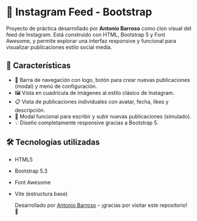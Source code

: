 # 📸 Instagram Feed - Bootstrap

Proyecto de práctica desarrollado por **Antonio Barroso** como clon visual del feed de Instagram. Está construido con HTML, Bootstrap 5 y Font Awesome, y permite explorar una interfaz responsive y funcional para visualizar publicaciones estilo social media.

## 🚀 Características

- 🧭 Barra de navegación con logo, botón para crear nuevas publicaciones (modal) y menú de configuración.
- 🖼️ Vista en cuadrícula de imágenes al estilo clásico de Instagram.
- 📋 Vista de publicaciones individuales con avatar, fecha, likes y descripción.
- 🧩 Modal funcional para escribir y subir nuevas publicaciones (simulado).
- 💡 Diseño completamente responsive gracias a Bootstrap 5.

## 🛠️ Tecnologías utilizadas

- HTML5
- Bootstrap 5.3
- Font Awesome
- Vite (estructura base)

  Desarrollado por [Antonio Barroso](https://github.com/4GeeksAcademy) – ¡gracias por visitar este repositorio! 🙌
